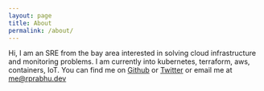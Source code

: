```yaml
---
layout: page
title: About
permalink: /about/
---
```


Hi, I am an SRE from the bay area interested in solving cloud infrastructure and monitoring problems. I am currently into kubernetes, terraform, aws, containers, IoT. You can find me on [Github](https://github.com/tw3rp) or [Twitter](https://twitter.com/tw3rp) or email me at me@rprabhu.dev
